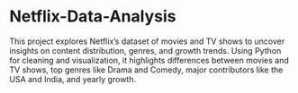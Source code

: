 # Netflix-Data-Analysis
This project explores Netflix’s dataset of movies and TV shows to uncover insights on content distribution, genres, and growth trends. Using Python for cleaning and visualization, it highlights differences between movies and TV shows, top genres like Drama and Comedy, major contributors like the USA and India, and yearly growth.
